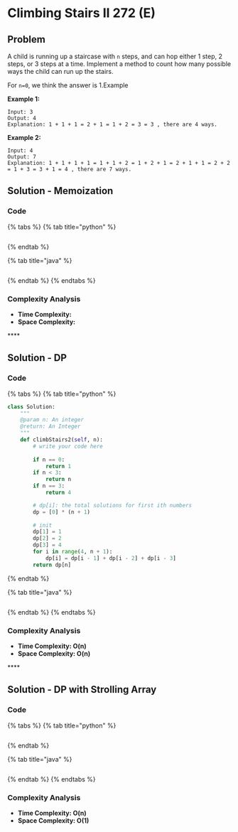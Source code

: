 # Climbing Stairs II 272 \(E\)

## Problem

A child is running up a staircase with `n` steps, and can hop either 1 step, 2 steps, or 3 steps at a time. Implement a method to count how many possible ways the child can run up the stairs.

For `n=0`, we think the answer is 1.Example

**Example 1:**

```text
Input: 3
Output: 4
Explanation: 1 + 1 + 1 = 2 + 1 = 1 + 2 = 3 = 3 , there are 4 ways.
```

**Example 2:**

```text
Input: 4
Output: 7
Explanation: 1 + 1 + 1 + 1 = 1 + 1 + 2 = 1 + 2 + 1 = 2 + 1 + 1 = 2 + 2 = 1 + 3 = 3 + 1 = 4 , there are 7 ways.
```

## Solution - Memoization 

### Code

{% tabs %}
{% tab title="python" %}
```python

```
{% endtab %}

{% tab title="java" %}
```

```
{% endtab %}
{% endtabs %}

### Complexity Analysis

* **Time Complexity:**
* **Space Complexity:**

\*\*\*\*

## Solution - DP

### Code

{% tabs %}
{% tab title="python" %}
```python
class Solution:
    """
    @param n: An integer
    @return: An Integer
    """
    def climbStairs2(self, n):
        # write your code here
        
        if n == 0:
            return 1
        if n < 3:
            return n
        if n == 3:
            return 4

        # dp[i]: the total solutions for first ith numbers
        dp = [0] * (n + 1)
        
        # init
        dp[1] = 1
        dp[2] = 2
        dp[3] = 4
        for i in range(4, n + 1):
            dp[i] = dp[i - 1] + dp[i - 2] + dp[i - 3]
        return dp[n]
```
{% endtab %}

{% tab title="java" %}
```

```
{% endtab %}
{% endtabs %}

### Complexity Analysis

* **Time Complexity: O\(n\)**
* **Space Complexity: O\(n\)**

\*\*\*\*

## Solution - DP with Strolling Array

### Code

{% tabs %}
{% tab title="python" %}
```python

```
{% endtab %}

{% tab title="java" %}
```

```
{% endtab %}
{% endtabs %}

### Complexity Analysis

* **Time Complexity: O\(n\)**
* **Space Complexity: O\(1\)**

